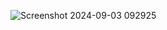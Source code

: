 ![Screenshot 2024-09-03 092925](https://github.com/user-attachments/assets/cf28da6e-3a79-4e93-a900-58b57341eb50)

